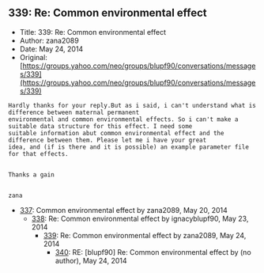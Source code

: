 ## 339: Re: Common environmental effect

- Title: 339: Re: Common environmental effect
- Author: zana2089
- Date: May 24, 2014
- Original: [https://groups.yahoo.com/neo/groups/blupf90/conversations/messages/339](https://groups.yahoo.com/neo/groups/blupf90/conversations/messages/339)

```
Hardly thanks for your reply.But as i said, i can't understand what is difference between maternal permanent
environmental and common environmental effects. So i can't make a suitable data structure for this effect. I need some
suitable information abut common environmental effect and the difference between them. Please let me i have your great
idea, and (if is there and it is possible) an example parameter file for that effects.


Thanks a gain


zana
```

- [337](0337.md): Common environmental effect by zana2089, May 20, 2014
    - [338](0338.md): Re: Common environmental effect by ignacyblupf90, May 23, 2014
        - [339](0339.md): Re: Common environmental effect by zana2089, May 24, 2014
            - [340](0340.md): RE: [blupf90] Re: Common environmental effect by (no author), May 24, 2014
